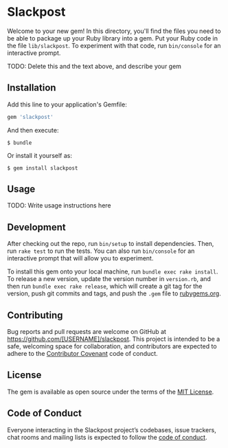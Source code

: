 # Slackpost

Welcome to your new gem! In this directory, you'll find the files you need to be able to package up your Ruby library into a gem. Put your Ruby code in the file `lib/slackpost`. To experiment with that code, run `bin/console` for an interactive prompt.

TODO: Delete this and the text above, and describe your gem

## Installation

Add this line to your application's Gemfile:

```ruby
gem 'slackpost'
```

And then execute:

    $ bundle

Or install it yourself as:

    $ gem install slackpost

## Usage

TODO: Write usage instructions here

## Development

After checking out the repo, run `bin/setup` to install dependencies. Then, run `rake test` to run the tests. You can also run `bin/console` for an interactive prompt that will allow you to experiment.

To install this gem onto your local machine, run `bundle exec rake install`. To release a new version, update the version number in `version.rb`, and then run `bundle exec rake release`, which will create a git tag for the version, push git commits and tags, and push the `.gem` file to [rubygems.org](https://rubygems.org).

## Contributing

Bug reports and pull requests are welcome on GitHub at https://github.com/[USERNAME]/slackpost. This project is intended to be a safe, welcoming space for collaboration, and contributors are expected to adhere to the [Contributor Covenant](http://contributor-covenant.org) code of conduct.

## License

The gem is available as open source under the terms of the [MIT License](https://opensource.org/licenses/MIT).

## Code of Conduct

Everyone interacting in the Slackpost project’s codebases, issue trackers, chat rooms and mailing lists is expected to follow the [code of conduct](https://github.com/[USERNAME]/slackpost/blob/master/CODE_OF_CONDUCT.md).
